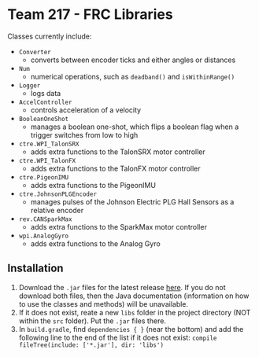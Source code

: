 # Team 217 - FRC Libraries

Classes currently include:

- `Converter`
  - converts between encoder ticks and either angles or distances
- `Num`
  - numerical operations, such as `deadband()` and `isWithinRange()`
- `Logger`
  - logs data
- `AccelController`
  - controls acceleration of a velocity
- `BooleanOneShot`
  - manages a boolean one-shot, which flips a boolean flag when a trigger switches from low to high
- `ctre.WPI_TalonSRX`
  - adds extra functions to the TalonSRX motor controller
- `ctre.WPI_TalonFX`
  - adds extra functions to the TalonFX motor controller
- `ctre.PigeonIMU`
  - adds extra functions to the PigeonIMU
- `ctre.JohnsonPLGEncoder`
  - manages pulses of the Johnson Electric PLG Hall Sensors as a relative encoder
- `rev.CANSparkMax`
  - adds extra functions to the SparkMax motor controller
- `wpi.AnalogGyro`
  - adds extra functions to the Analog Gyro

## Installation

1) Download the `.jar` files for the latest release [here](https://github.com/Team217/FRC-217-Libraries/releases). If you do not download both files, then the Java documentation (information on how to use the classes and methods) will be unavailable.
2) If it does not exist, reate a new `libs` folder in the project directory (NOT within the `src` folder). Put the `.jar` files there.
3) In `build.gradle`, find `dependencies { }` (near the bottom) and add the following line to the end of the list if it does not exist: `compile fileTree(include: ['*.jar'], dir: 'libs')`
